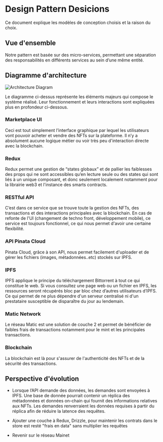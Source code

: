 # Design Pattern Desicions

Ce document explique les modèles de conception choisis et la raison du choix. 

## Vue d'ensemble

Notre pattern est basée sur des micro-services, permettant une séparation des responsabilités en différents services au sein d’une même entité.

## Diagramme d'architecture

![Architecture Diagram](https://i.ibb.co/RgdkM77/Untitled-Diagram-1.png "architecture diagram")

Le diagramme ci-dessus représente les éléments majeurs qui compose le système réalisé. Leur fonctionnement et leurs interactions sont expliquées plus en profondeur ci-dessous.

### Marketplace UI

Ceci est tout simplement l’interface graphique par lequel les utilisateurs vont pouvoir acheter et vendre des NFTs sur la plateforme. Il n’y a absolument aucune logique métier ou voir très peu d'interaction directe avec la blockchain.

### Redux

Redux permet une gestion de “states globaux” et de pallier les faiblesses des props qui ne sont accessibles qu’en lecture seule ou des states qui sont liés à un unique composant, et donc seulement localement notamment pour la librairie web3 et l'instance des smarts contracts.

### RESTful API

C’est  dans  ce  service  que  se  trouve toute  la  gestion des NFTs, des transactions et des interactions principales avec la blockchain. En cas de refonte de l'UI (changement de techno front, développement mobile), ce service est toujours fonctionnel, ce qui nous permet d'avoir une certaine flexibilité.

### API Pinata Cloud

Pinata Cloud, grâce à son API, nous permet facilement d'uploader et de gérer les fichiers (images, métadonnées..etc) stockés sur IPFS. 

### IPFS

IPFS applique le principe du téléchargement Bittorrent à tout ce qui constitue le web. Si vous consultez une page web ou un fichier en IPFS, les ressources seront récupérés bloc par bloc chez d’autres utilisateurs d’IPFS. Ce qui permet de ne plus dépendre d'un serveur centralisé ni d'un prestataire susceptible de disparaître du jour au lendemain.

### Matic Network

Le réseau Matic est une solution de couche 2 et permet de bénéficier de faibles frais de transactions notamment pour le mint et les principales transactions.

### Blockchain

La blockchain est là pour s'assurer de l'authenticité des NFTs et de la sécurité des transactions.

## Perspective d'évolution
- Lorsque l’API demande des données, les demandes sont envoyées à IPFS. Une base de donnée pourrait contenir un réplica des métadonnées et données on-chain qui fournit des informations relatives aux NFTs. Les demandes renverraient les données requises à partir du réplica afin de réduire la latence des requêtes.

- Ajouter une couche à Redux, Drizzle, pour maintenir les contrats dans le store est resté "frais en data" sans multiplier les requêtes

- Revenir sur le réseau Mainet 